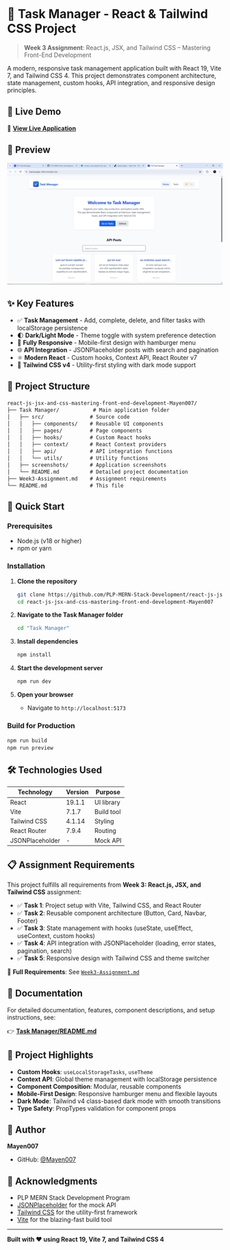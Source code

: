 # 📝 Task Manager - React & Tailwind CSS Project

> **Week 3 Assignment**: React.js, JSX, and Tailwind CSS – Mastering Front-End Development

A modern, responsive task management application built with React 19, Vite 7, and Tailwind CSS 4. This project demonstrates component architecture, state management, custom hooks, API integration, and responsive design principles.

## 🚀 Live Demo

🔗 **[View Live Application](https://taskmanager-c44r.onrender.com/)**

## 📸 Preview

![Task Manager Preview](./Task%20Manager/screenshots/home-page.png)

## ✨ Key Features

- ✅ **Task Management** - Add, complete, delete, and filter tasks with localStorage persistence
- 🌓 **Dark/Light Mode** - Theme toggle with system preference detection
- 📱 **Fully Responsive** - Mobile-first design with hamburger menu
- 🌐 **API Integration** - JSONPlaceholder posts with search and pagination
- ⚛️ **Modern React** - Custom hooks, Context API, React Router v7
- 🎨 **Tailwind CSS v4** - Utility-first styling with dark mode support

## 📂 Project Structure

```
react-js-jsx-and-css-mastering-front-end-development-Mayen007/
├── Task Manager/           # Main application folder
│   ├── src/               # Source code
│   │   ├── components/    # Reusable UI components
│   │   ├── pages/         # Page components
│   │   ├── hooks/         # Custom React hooks
│   │   ├── context/       # React Context providers
│   │   ├── api/           # API integration functions
│   │   └── utils/         # Utility functions
│   ├── screenshots/       # Application screenshots
│   └── README.md          # Detailed project documentation
├── Week3-Assignment.md    # Assignment requirements
└── README.md              # This file
```

## 🚀 Quick Start

### Prerequisites

- Node.js (v18 or higher)
- npm or yarn

### Installation

1. **Clone the repository**

   ```bash
   git clone https://github.com/PLP-MERN-Stack-Development/react-js-jsx-and-css-mastering-front-end-development-Mayen007.git
   cd react-js-jsx-and-css-mastering-front-end-development-Mayen007
   ```

2. **Navigate to the Task Manager folder**

   ```bash
   cd "Task Manager"
   ```

3. **Install dependencies**

   ```bash
   npm install
   ```

4. **Start the development server**

   ```bash
   npm run dev
   ```

5. **Open your browser**
   - Navigate to `http://localhost:5173`

### Build for Production

```bash
npm run build
npm run preview
```

## 🛠️ Technologies Used

| Technology      | Version | Purpose    |
| --------------- | ------- | ---------- |
| React           | 19.1.1  | UI library |
| Vite            | 7.1.7   | Build tool |
| Tailwind CSS    | 4.1.14  | Styling    |
| React Router    | 7.9.4   | Routing    |
| JSONPlaceholder | -       | Mock API   |

## 📋 Assignment Requirements

This project fulfills all requirements from **Week 3: React.js, JSX, and Tailwind CSS** assignment:

- ✅ **Task 1**: Project setup with Vite, Tailwind CSS, and React Router
- ✅ **Task 2**: Reusable component architecture (Button, Card, Navbar, Footer)
- ✅ **Task 3**: State management with hooks (useState, useEffect, useContext, custom hooks)
- ✅ **Task 4**: API integration with JSONPlaceholder (loading, error states, pagination, search)
- ✅ **Task 5**: Responsive design with Tailwind CSS and theme switcher

📄 **Full Requirements**: See [`Week3-Assignment.md`](./Week3-Assignment.md)

## 📖 Documentation

For detailed documentation, features, component descriptions, and setup instructions, see:

👉 **[Task Manager/README.md](./Task%20Manager/README.md)**

## 🎯 Project Highlights

- **Custom Hooks**: `useLocalStorageTasks`, `useTheme`
- **Context API**: Global theme management with localStorage persistence
- **Component Composition**: Modular, reusable components
- **Mobile-First Design**: Responsive hamburger menu and flexible layouts
- **Dark Mode**: Tailwind v4 class-based dark mode with smooth transitions
- **Type Safety**: PropTypes validation for component props

## 👤 Author

**Mayen007**

- GitHub: [@Mayen007](https://github.com/Mayen007)

## 🙏 Acknowledgments

- PLP MERN Stack Development Program
- [JSONPlaceholder](https://jsonplaceholder.typicode.com/) for the mock API
- [Tailwind CSS](https://tailwindcss.com/) for the utility-first framework
- [Vite](https://vitejs.dev/) for the blazing-fast build tool

---

**Built with ❤️ using React 19, Vite 7, and Tailwind CSS 4**
